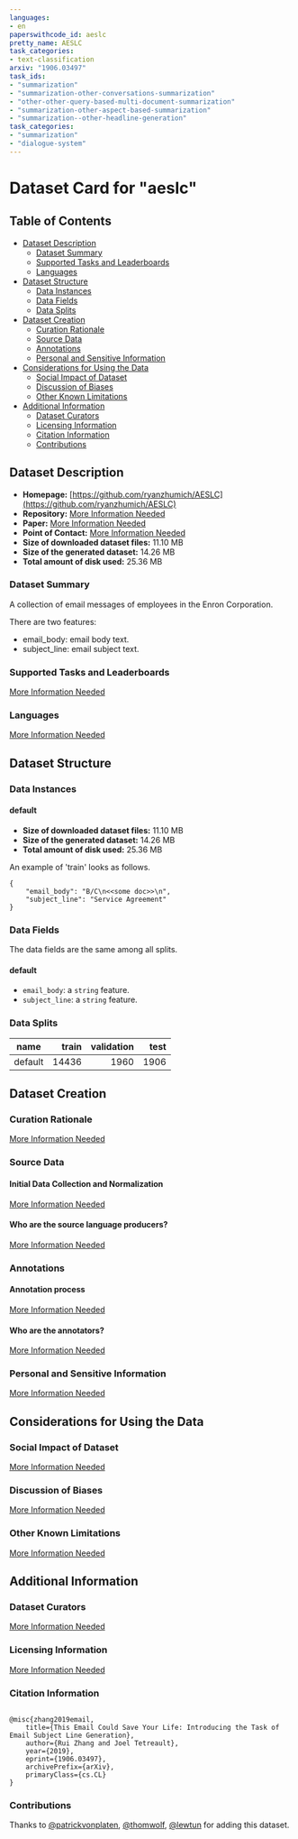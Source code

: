 ```yaml
---
languages:
- en
paperswithcode_id: aeslc
pretty_name: AESLC
task_categories:
- text-classification
arxiv: "1906.03497"
task_ids:
- "summarization"
- "summarization-other-conversations-summarization"
- "other-other-query-based-multi-document-summarization"
- "summarization-other-aspect-based-summarization"
- "summarization--other-headline-generation"
task_categories:
- "summarization"
- "dialogue-system"
---
```


# Dataset Card for "aeslc"

## Table of Contents
- [Dataset Description](#dataset-description)
  - [Dataset Summary](#dataset-summary)
  - [Supported Tasks and Leaderboards](#supported-tasks-and-leaderboards)
  - [Languages](#languages)
- [Dataset Structure](#dataset-structure)
  - [Data Instances](#data-instances)
  - [Data Fields](#data-fields)
  - [Data Splits](#data-splits)
- [Dataset Creation](#dataset-creation)
  - [Curation Rationale](#curation-rationale)
  - [Source Data](#source-data)
  - [Annotations](#annotations)
  - [Personal and Sensitive Information](#personal-and-sensitive-information)
- [Considerations for Using the Data](#considerations-for-using-the-data)
  - [Social Impact of Dataset](#social-impact-of-dataset)
  - [Discussion of Biases](#discussion-of-biases)
  - [Other Known Limitations](#other-known-limitations)
- [Additional Information](#additional-information)
  - [Dataset Curators](#dataset-curators)
  - [Licensing Information](#licensing-information)
  - [Citation Information](#citation-information)
  - [Contributions](#contributions)

## Dataset Description

- **Homepage:** [https://github.com/ryanzhumich/AESLC](https://github.com/ryanzhumich/AESLC)
- **Repository:** [More Information Needed](https://github.com/huggingface/datasets/blob/master/CONTRIBUTING.md#how-to-contribute-to-the-dataset-cards)
- **Paper:** [More Information Needed](https://github.com/huggingface/datasets/blob/master/CONTRIBUTING.md#how-to-contribute-to-the-dataset-cards)
- **Point of Contact:** [More Information Needed](https://github.com/huggingface/datasets/blob/master/CONTRIBUTING.md#how-to-contribute-to-the-dataset-cards)
- **Size of downloaded dataset files:** 11.10 MB
- **Size of the generated dataset:** 14.26 MB
- **Total amount of disk used:** 25.36 MB

### Dataset Summary

A collection of email messages of employees in the Enron Corporation.

There are two features:
  - email_body: email body text.
  - subject_line: email subject text.

### Supported Tasks and Leaderboards

[More Information Needed](https://github.com/huggingface/datasets/blob/master/CONTRIBUTING.md#how-to-contribute-to-the-dataset-cards)

### Languages

[More Information Needed](https://github.com/huggingface/datasets/blob/master/CONTRIBUTING.md#how-to-contribute-to-the-dataset-cards)

## Dataset Structure

### Data Instances

#### default

- **Size of downloaded dataset files:** 11.10 MB
- **Size of the generated dataset:** 14.26 MB
- **Total amount of disk used:** 25.36 MB

An example of 'train' looks as follows.
```
{
    "email_body": "B/C\n<<some doc>>\n",
    "subject_line": "Service Agreement"
}
```

### Data Fields

The data fields are the same among all splits.

#### default
- `email_body`: a `string` feature.
- `subject_line`: a `string` feature.

### Data Splits

| name  |train|validation|test|
|-------|----:|---------:|---:|
|default|14436|      1960|1906|

## Dataset Creation

### Curation Rationale

[More Information Needed](https://github.com/huggingface/datasets/blob/master/CONTRIBUTING.md#how-to-contribute-to-the-dataset-cards)

### Source Data

#### Initial Data Collection and Normalization

[More Information Needed](https://github.com/huggingface/datasets/blob/master/CONTRIBUTING.md#how-to-contribute-to-the-dataset-cards)

#### Who are the source language producers?

[More Information Needed](https://github.com/huggingface/datasets/blob/master/CONTRIBUTING.md#how-to-contribute-to-the-dataset-cards)

### Annotations

#### Annotation process

[More Information Needed](https://github.com/huggingface/datasets/blob/master/CONTRIBUTING.md#how-to-contribute-to-the-dataset-cards)

#### Who are the annotators?

[More Information Needed](https://github.com/huggingface/datasets/blob/master/CONTRIBUTING.md#how-to-contribute-to-the-dataset-cards)

### Personal and Sensitive Information

[More Information Needed](https://github.com/huggingface/datasets/blob/master/CONTRIBUTING.md#how-to-contribute-to-the-dataset-cards)

## Considerations for Using the Data

### Social Impact of Dataset

[More Information Needed](https://github.com/huggingface/datasets/blob/master/CONTRIBUTING.md#how-to-contribute-to-the-dataset-cards)

### Discussion of Biases

[More Information Needed](https://github.com/huggingface/datasets/blob/master/CONTRIBUTING.md#how-to-contribute-to-the-dataset-cards)

### Other Known Limitations

[More Information Needed](https://github.com/huggingface/datasets/blob/master/CONTRIBUTING.md#how-to-contribute-to-the-dataset-cards)

## Additional Information

### Dataset Curators

[More Information Needed](https://github.com/huggingface/datasets/blob/master/CONTRIBUTING.md#how-to-contribute-to-the-dataset-cards)

### Licensing Information

[More Information Needed](https://github.com/huggingface/datasets/blob/master/CONTRIBUTING.md#how-to-contribute-to-the-dataset-cards)

### Citation Information

```

@misc{zhang2019email,
    title={This Email Could Save Your Life: Introducing the Task of Email Subject Line Generation},
    author={Rui Zhang and Joel Tetreault},
    year={2019},
    eprint={1906.03497},
    archivePrefix={arXiv},
    primaryClass={cs.CL}
}

```


### Contributions

Thanks to [@patrickvonplaten](https://github.com/patrickvonplaten), [@thomwolf](https://github.com/thomwolf), [@lewtun](https://github.com/lewtun) for adding this dataset.
